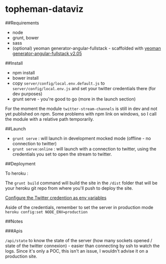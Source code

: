 topheman-dataviz
================

##Requirements

* node
* grunt, bower
* sass
* (optional) yeoman generator-angular-fullstack - scaffolded with [yeoman generator-angular-fullstack v2.05](https://github.com/DaftMonk/generator-angular-fullstack/tree/v2.0.5)

##Install

* npm install
* bower install
* copy `server/config/local.env.default.js` to `server/config/local.env.js` and set your twitter credentials there (for dev purposes)
* grunt serve - you're good to go (more in the launch section)

For the moment the module `twitter-stream-channels` is still in dev and not yet published on npm. Some problems with npm link on windows, so I call the module with a relative path temporarily.

##Launch

* `grunt serve` : will launch in development mocked mode (offline - no connection to twitter)
* `grunt serve:online` : will launch with a connection to twitter, using the credentials you set to open the stream to twitter.

##Deployment

To heroku :

The `grunt build` command will build the site in the `/dist` folder that will be your heroku git repo from where you'll push to deploy the site.

[Configure the Twitter credention as env variables](https://devcenter.heroku.com/articles/getting-started-with-nodejs#define-config-vars)

Aside of the credentials, remember to set the server in production mode `heroku config:set NODE_ENV=production`

##Notes

###Apis

`/api/state` to know the state of the server (how many sockets opened / state of the twitter connexion) - easier than connecting by ssh to watch the logs. Since it's only a POC, this isn't an issue, I wouldn't advise it on a production site.